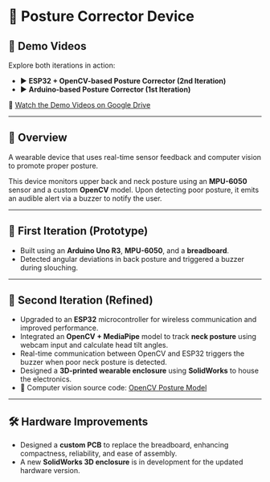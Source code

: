 # 🎯 Posture Corrector Device

## 🎥 Demo Videos

Explore both iterations in action:

- ▶️ **ESP32 + OpenCV-based Posture Corrector (2nd Iteration)**  
- ▶️ **Arduino-based Posture Corrector (1st Iteration)**

📁 [Watch the Demo Videos on Google Drive](https://drive.google.com/drive/folders/1XhhxoisGqGbtTAvJfZo68UkWgdPwPm_9?usp=drive_link)

---

## 🧠 Overview

A wearable device that uses real-time sensor feedback and computer vision to promote proper posture.

This device monitors upper back and neck posture using an **MPU-6050** sensor and a custom **OpenCV** model. Upon detecting poor posture, it emits an audible alert via a buzzer to notify the user.

---

## 🔧 First Iteration (Prototype)

- Built using an **Arduino Uno R3**, **MPU-6050**, and a **breadboard**.
- Detected angular deviations in back posture and triggered a buzzer during slouching.

---

## 🚀 Second Iteration (Refined)

- Upgraded to an **ESP32** microcontroller for wireless communication and improved performance.
- Integrated an **OpenCV + MediaPipe** model to track **neck posture** using webcam input and calculate head tilt angles.
- Real-time communication between OpenCV and ESP32 triggers the buzzer when poor neck posture is detected.
- Designed a **3D-printed wearable enclosure** using **SolidWorks** to house the electronics.
- 📂 Computer vision source code: [OpenCV Posture Model](https://github.com/james-yu2005/posture_corrector_code)

---

## 🛠️ Hardware Improvements

- Designed a **custom PCB** to replace the breadboard, enhancing compactness, reliability, and ease of assembly.
- A new **SolidWorks 3D enclosure** is in development for the updated hardware version.
